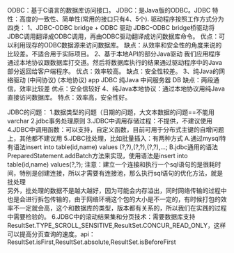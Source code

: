 ODBC：基于C语言的数据库访问接口。
JDBC：是Java版的ODBC。JDBC 特性：高度的一致性、简单性(常用的接口只有4、5个).
驱动程序按照工作方式分为四类：
    1、JDBC-ODBC bridge + ODBC 驱动
       JDBC-ODBC bridge桥驱动将JDBC调用翻译成ODBC调用，再由ODBC驱动翻译成访问数据库命令。
       优点：可以利用现存的ODBC数据源来访问数据库。
       缺点：从效率和安全性的角度来说的比较差。不适合用于实际项目。
    2、基于本地API的部分Java驱动
       我们应用程序通过本地协议跟数据库打交道。然后将数据库执行的结果通过驱动程序中的Java部分返回给客户端程序。
       优点：效率较高。
       缺点：安全性较差。
    3、纯Java的网络驱动
       (中间协议)            (本地协议)
       app    JDBC     纯Java                 中间服务器               DB
       缺点：两段通信，效率比较差
       优点：安全信较好
    4、纯Java本地协议：通过本地协议用纯Java直接访问数据库。
       特点：效率高，安全性好。


JDBC的问题：
1.数据类型的问题（日期的问题，大文本数据的问题==不能用varchar
2.jdbc事务处理原则
3.JDBC中调用存储过程：不提供，不建议使用
4.JDBC中调用函数：可以支持，自定义函数，目前可用于分布式主键的自增问题上，其他都不建议用
5.JDBC批处理，比如批量插入：有两种方式 A.通过mysql特有语法insert into table(id,name) values (?,?),(?,?),(?,?),...;
  B.jdbc通用的语法PreparedStatement.addBatch方法来实现，使用语法是insert into table(id,name) values(?,?);
  注意：建立一个连接和执行一个sql语句的是很耗时间，特别是创建连接，所以才需要有连接池，那么执行sql语句的优化方法，就是批处理  
        另外，批处理的数据不是越大越好，因为可能会内存溢出，同时网络传输的过程中也是会进行拆包传输的，由于网络环境这个包的大小是不一定的，有时候打包的效率不一定就会高，这个和数据库的类型，版本都有关系的，所以我们在实践的过程中需要检验的。
6.JDBC中的滚动结果集和分页技术：需要数据库支持 ResultSet.TYPE_SCROLL_SENSITIVE,ResultSet.CONCUR_READ_ONLY，这样可以提高分页查询的速度。api：ResultSet.isFirst,ResultSet.absolute,ResultSet.isBeforeFirst

